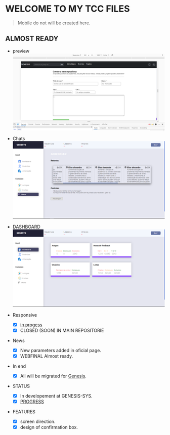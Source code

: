 # WELCOME TO MY TCC FILES

> Mobile do not will be created here.

## ALMOST READY
  
- preview
![Issue preview](./assets/issue.PNG)

- Chats
![Chat controle](./assets/chats.PNG)

- DASHBOARD
![home screen: dashboard](./assets/home_dash.PNG)

- Responsive
  - [X] [in progess](https://github.com/geni-sys/webfinal)
  - [x] CLOSED (SOON) IN MAIN REPOSITORIE
 
- News
  - [X] New parameters added in oficial page.
  - [X] WEBFINAL Almost ready.
  
- In end
  - [X] All will be migrated for [Genesis](https://github.com/geni-sys).

- STATUS
  - [X] In developement at GENESIS-SYS.
  - [X] [PROGRESS](https://www.notion.so/Webfinal-b7b36ab07fee49a1a50f339d6e970d29)
  
- FEATURES
  - [X] screen direction.
  - [X] design of confirmation box.
